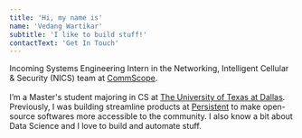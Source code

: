 ```yaml
---
title: 'Hi, my name is'
name: 'Vedang Wartikar'
subtitle: 'I like to build stuff!'
contactText: 'Get In Touch'
---
```


Incoming Systems Engineering Intern in the Networking, Intelligent Cellular & Security (NICS) team at [CommScope](https://www.commscope.com). <br /> <br />
I’m a Master's student majoring in CS at [The University of Texas at Dallas](https://www.utdallas.edu). Previously, I was building streamline products at [Persistent](https://www.persistent.com/) to make open-source softwares more accessible to the community. I also know a bit about Data Science and I love to build and automate stuff.
